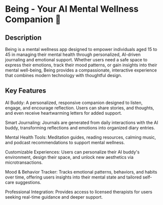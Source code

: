 # Being - Your AI Mental Wellness Companion 🌟

## Description

Being is a mental wellness app designed to empower individuals aged 15 to 45 in managing their mental health through personalized, AI-driven journaling and emotional support. Whether users need a safe space to express their emotions, track their mood patterns, or gain insights into their mental well-being, Being provides a compassionate, interactive experience that combines modern technology with thoughtful design.

## Key Features

AI Buddy: A personalized, responsive companion designed to listen, engage, and encourage reflection. Users can share stories, and thoughts, and even receive heartwarming letters for added support.

Smart Journaling: Journals are generated from daily interactions with the AI buddy, transforming reflections and emotions into organized diary entries.

Mental Health Tools: Meditation guides, reading resources, calming music, and podcast recommendations to support mental wellness.

Customizable Experiences: Users can personalize their AI buddy's environment, design their space, and unlock new aesthetics via microtransactions.

Mood & Behavior Tracker: Tracks emotional patterns, behaviors, and habits over time, offering users insights into their mental state and tailored self-care suggestions.

Professional Integration: Provides access to licensed therapists for users seeking real-time guidance and deeper support.
